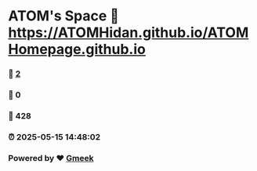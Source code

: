 # ATOM's Space :link: https://ATOMHidan.github.io/ATOMHomepage.github.io 
### :page_facing_up: [2](https://ATOMHidan.github.io/ATOMHomepage.github.io/tag.html) 
### :speech_balloon: 0 
### :hibiscus: 428 
### :alarm_clock: 2025-05-15 14:48:02 
### Powered by :heart: [Gmeek](https://github.com/Meekdai/Gmeek)
